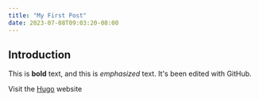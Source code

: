 ```yaml
---
title: "My First Post"
date: 2023-07-08T09:03:20-08:00
---
```

## Introduction

This is **bold** text, and this is *emphasized* text. It's been edited with GitHub.

Visit the [Hugo](https://gohugo.io) website